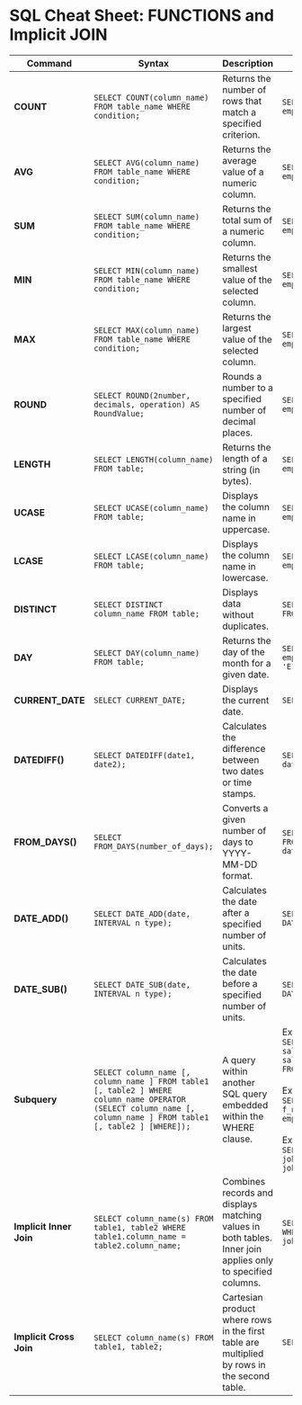 # SQL Cheat Sheet: FUNCTIONS and Implicit JOIN

| Command | Syntax | Description | Example |
| --- | --- | --- | --- |
| **COUNT** | `SELECT COUNT(column_name) FROM table_name WHERE condition;` | Returns the number of rows that match a specified criterion. | `SELECT COUNT(dep_id) FROM employees;` |
| **AVG** | `SELECT AVG(column_name) FROM table_name WHERE condition;` | Returns the average value of a numeric column. | `SELECT AVG(salary) FROM employees;` |
| **SUM** | `SELECT SUM(column_name) FROM table_name WHERE condition;` | Returns the total sum of a numeric column. | `SELECT SUM(salary) FROM employees;` |
| **MIN** | `SELECT MIN(column_name) FROM table_name WHERE condition;` | Returns the smallest value of the selected column. | `SELECT MIN(salary) FROM employees;` |
| **MAX** | `SELECT MAX(column_name) FROM table_name WHERE condition;` | Returns the largest value of the selected column. | `SELECT MAX(salary) FROM employees;` |
| **ROUND** | `SELECT ROUND(2number, decimals, operation) AS RoundValue;` | Rounds a number to a specified number of decimal places. | `SELECT ROUND(salary) FROM employees;` |
| **LENGTH** | `SELECT LENGTH(column_name) FROM table;` | Returns the length of a string (in bytes). | `SELECT LENGTH(f_name) FROM employees;` |
| **UCASE** | `SELECT UCASE(column_name) FROM table;` | Displays the column name in uppercase. | `SELECT UCASE(f_name) FROM employees;` |
| **LCASE** | `SELECT LCASE(column_name) FROM table;` | Displays the column name in lowercase. | `SELECT LCASE(f_name) FROM employees;` |
| **DISTINCT** | `SELECT DISTINCT column_name FROM table;` | Displays data without duplicates. | `SELECT DISTINCT UCASE(f_name) FROM employees;` |
| **DAY** | `SELECT DAY(column_name) FROM table;` | Returns the day of the month for a given date. | `SELECT DAY(b_date) FROM employees where emp_id = 'E1002';` |
| **CURRENT_DATE** | `SELECT CURRENT_DATE;` | Displays the current date. | `SELECT CURRENT_DATE;` |
| **DATEDIFF()** | `SELECT DATEDIFF(date1, date2);` | Calculates the difference between two dates or time stamps. | `SELECT DATEDIFF(CURRENT_DATE, date_column) FROM table;` |
| **FROM_DAYS()** | `SELECT FROM_DAYS(number_of_days);` | Converts a given number of days to YYYY-MM-DD format. | `SELECT FROM_DAYS(DATEDIFF(CURRENT_DATE, date_column)) FROM table;` |
| **DATE_ADD()** | `SELECT DATE_ADD(date, INTERVAL n type);` | Calculates the date after a specified number of units. | `SELECT DATE_ADD(date, INTERVAL 3 DAY);` |
| **DATE_SUB()** | `SELECT DATE_SUB(date, INTERVAL n type);` | Calculates the date before a specified number of units. | `SELECT DATE_SUB(date, INTERVAL 3 DAY);` |
| **Subquery** | `SELECT column_name [, column_name ] FROM table1 [, table2 ] WHERE column_name OPERATOR (SELECT column_name [, column_name ] FROM table1 [, table2 ] [WHERE]);` | A query within another SQL query embedded within the WHERE clause. | Example 1:<br/>`SELECT emp_id, f_name, l_name, salary FROM employees WHERE salary < (SELECT AVG(salary) FROM employees);`<br/><br/>Example 2:<br/>`SELECT * FROM (SELECT emp_id, f_name, l_name, dep_id FROM employees) AS emp4all;`<br/><br/>Example 3:<br/>`SELECT * FROM employees WHERE job_id IN (SELECT job_ident FROM jobs);` |
| **Implicit Inner Join** | `SELECT column_name(s) FROM table1, table2 WHERE table1.column_name = table2.column_name;` | Combines records and displays matching values in both tables. Inner join applies only to specified columns. | `SELECT * FROM employees, jobs WHERE employees.job_id = jobs.job_ident;` |
| **Implicit Cross Join** | `SELECT column_name(s) FROM table1, table2;` | Cartesian product where rows in the first table are multiplied by rows in the second table. | `SELECT * FROM employees, jobs;` |
